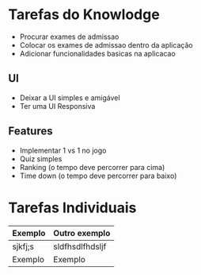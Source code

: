 # Tarefas do Knowlodge
* Procurar exames de admissao
* Colocar os exames de admissao dentro da aplicação
* Adicionar funcionalidades basicas na aplicacao
## UI
* Deixar a UI simples e amigável
* Ter uma UI Responsiva
## Features
* Implementar 1 vs 1 no jogo
* Quiz simples
* Ranking (o tempo deve percorrer para cima)
* Time down (o tempo deve percorrer para baixo)


# Tarefas Individuais
Exemplo | Outro exemplo
--------|----------------
sjkfj;s |sldfhsdlfhdsljf
Exemplo | Exemplo

